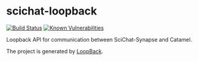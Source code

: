 # scichat-loopback

[![Build Status](https://github.com/SciCatProject/scichat-loopback/actions/workflows/ci.yml/badge.svg?branch=master)](https://github.com/SciCatProject/scichat-loopback/actions)
[![Known Vulnerabilities](https://snyk.io/test/github/SciCatProject/scichat-loopback/master/badge.svg?targetFile=package.json)](https://snyk.io/test/github/SciCatProject/scichat-loopback/master?targetFile=package.json)

Loopback API for communication between SciChat-Synapse and Catamel.

The project is generated by [LoopBack](http://loopback.io).
